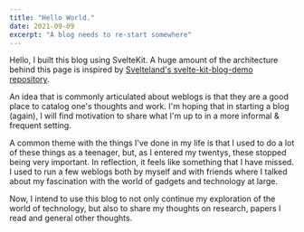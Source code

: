 ```yaml
---
title: "Hello World."
date: 2021-09-09
excerpt: "A blog needs to re-start somewhere"
---
```


Hello, I built this blog using SvelteKit. A huge amount of the architecture behind this page is
inspired by [Svelteland's svelte-kit-blog-demo repository](https://github.com/svelteland/svelte-kit-blog-demo).

An idea that is commonly articulated about weblogs is that they are a good place to catalog one's thoughts and work. I'm hoping that in starting a blog (again), I will find motivation to share what I'm up to in a more informal & frequent setting.

A common theme with the things I've done in my life is that I used to do a lot of these things as a teenager, but, as I entered my twentys, these stopped being very important. In reflection, it feels like something that I have missed. I used to run a few weblogs both by myself and with friends where I talked about my fascination with the world of gadgets and technology at large.

Now, I intend to use this blog to not only continue my exploration of the world of technology, but also to share my thoughts on research, papers I read and general other thoughts.
